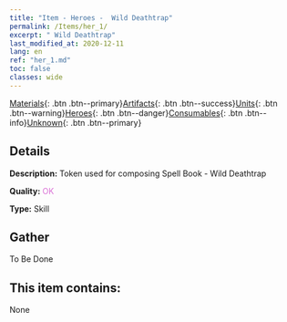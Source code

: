 ```yaml
---
title: "Item - Heroes -  Wild Deathtrap"
permalink: /Items/her_1/
excerpt: " Wild Deathtrap"
last_modified_at: 2020-12-11
lang: en
ref: "her_1.md"
toc: false
classes: wide
---
```

 [Materials](/Items/){: .btn .btn--primary}[Artifacts](/Items/Artifacts/){: .btn .btn--success}[Units](/Items/Units/){: .btn .btn--warning}[Heroes](/Items/Heroes/){: .btn .btn--danger}[Consumables](/Items/Consumables/){: .btn .btn--info}[Unknown](/Items/Unknown/){: .btn .btn--primary}

## Details
 **Description:** Token used for composing Spell Book - Wild Deathtrap

 **Quality:** <span style="color: #DA70D6">OK</span>

 **Type:** Skill

## Gather

  To Be Done

## This item contains:

  None

